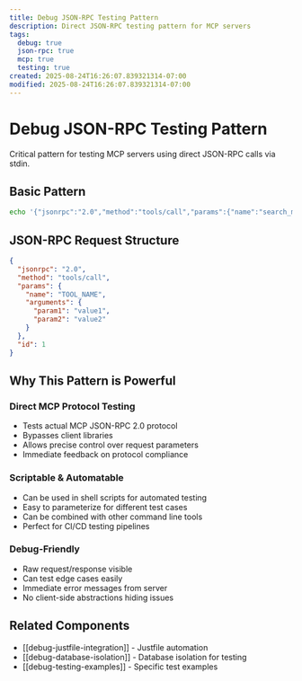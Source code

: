 ```yaml
---
title: Debug JSON-RPC Testing Pattern
description: Direct JSON-RPC testing pattern for MCP servers
tags:
  debug: true
  json-rpc: true
  mcp: true
  testing: true
created: 2025-08-24T16:26:07.839321314-07:00
modified: 2025-08-24T16:26:07.839321314-07:00
---
```


# Debug JSON-RPC Testing Pattern

Critical pattern for testing MCP servers using direct JSON-RPC calls via stdin.

## Basic Pattern
```bash
echo '{"jsonrpc":"2.0","method":"tools/call","params":{"name":"search_memories","arguments":{"query":"medieval history"}},"id":1}' | ./simplemem
```

## JSON-RPC Request Structure
```json
{
  "jsonrpc": "2.0",
  "method": "tools/call", 
  "params": {
    "name": "TOOL_NAME",
    "arguments": {
      "param1": "value1",
      "param2": "value2"
    }
  },
  "id": 1
}
```

## Why This Pattern is Powerful

### Direct MCP Protocol Testing
- Tests actual MCP JSON-RPC 2.0 protocol
- Bypasses client libraries
- Allows precise control over request parameters
- Immediate feedback on protocol compliance

### Scriptable & Automatable  
- Can be used in shell scripts for automated testing
- Easy to parameterize for different test cases
- Can be combined with other command line tools
- Perfect for CI/CD testing pipelines

### Debug-Friendly
- Raw request/response visible
- Can test edge cases easily
- Immediate error messages from server
- No client-side abstractions hiding issues

## Related Components
- [[debug-justfile-integration]] - Justfile automation
- [[debug-database-isolation]] - Database isolation for testing
- [[debug-testing-examples]] - Specific test examples